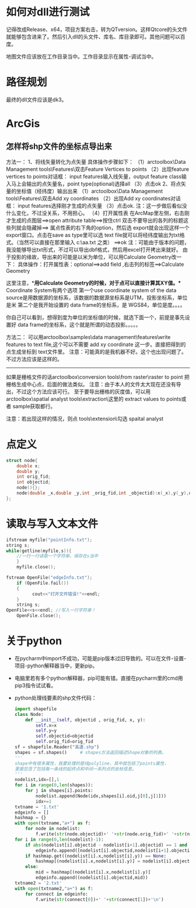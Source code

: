 # 如何对dll进行测试

记得改成Release、x64，项目方案右击，转为QTversion。这样Qtcore的头文件就能够包含进来了。然后引入dll的头文件、库名、库目录即可。其他问题可以百度。



地图文件应该放在工作目录当中。工作目录显示在属性-调试当中。

# 路径规划

最终的dll文件应该是dk3。

# ArcGis

## 怎样将shp文件的坐标点导出来

方法一：
1、将线矢量转化为点矢量
具体操作步骤如下：
（1）arctoolbox\Data Management tools\Features\双击Feature Vertices to points
（2）出现feature vertices to points对话框：
input features输入线矢量，output feature class输入马上会输出的点矢量名，point type(optional)选择all
（3）点击ok
2、将点矢量的坐标值（经纬度）输出出来
（1）arctoolbox\Data Management tools\Features\双击Add xy coordinates
（2）出现Add xy coordinates对话框：
input features选择刚才生成的点矢量
（3）点击ok.
注：这一步做后看似没什么变化，不过没关系，不用担心。
（4）打开属性表
在ArcMap里左侧，右击刚才生成的点图层==>open attribute table==>按住ctrl 双击不要导出的各列的标题这些列就会隐藏掉==>
属点性表的右下角的option，然后选 export就会出现这样一个export窗口。点击在save as type里可以选 text file就可以将经纬度输出为txt格式。（当然可以直接在那里输入 c:\aa.txt 之类）
==>ok
注：可能由于版本的问题，我没能够导出txt形式，不过可以导出dbf格式，然后用excel打开拷出来就好。
由于投影的缘故，导出来的可能是以米为单位，可以用Calculate Geometry改一下：
具体操作：打开属性表：optional==>add field ,右击列的标签==>Calculate Geometry

这里注意，***用Calculate Geometry的时候，对于点可以直接计算其XY值。\***
Coordinate System有两个选项
第一个use coordinate system of the data source是用数据源的坐标系，该数据的数据源坐标系是UTM，投影坐标系，单位是米
第二个是我开始设置的 data frame的坐标系，是 WGS84，单位是度。。。。

你自己可以看到，想得到度为单位的坐标值的时候，就选下面一个，前提是事先设置好 data frame的坐标系，这个就是所谓的动态投影。。。。。

方法二：
可以用arctoolbox\samples\data management\features\write features to text file,这个可以不需要 add xy coordinate 这一步。直接把得到的点生成坐标到 text文件里。
注意：可能真的是我机器不好。这个也出现问题了。不过方法应该是这样的。

------

如果是栅格文件的话arctoolbox\conversion tools\from raster\raster to point 把栅格生成中心点，后面的做法类似。
注意：由于本人的文件太大现在还没有导出，不过这个方法应该可行。
至于要导出栅格的灰度值，可以用 arctoolbox\spatial analyst tools\extraction\这里的 extract values to points或者 sample获取都行。

注意：若出现这样的情况，则点 tools\extension\勾选 spaital analyst



# 点定义

```C++
struct node{
	double x;
	double y;
	int orig_fid;
	int objectid;
	node(){};
	node(double _x,double _y,int _orig_fid,int _objectid):x(_x),y(_y),orig_fid(_orig_fid),objectid(_objectid){} ;
};
```

# 读取与写入文本文件

```C++
ifstream myfile("pointInfo.txt");
string s;
while(getline(myfile,s)){
    //一行一行读取一个字符串，保存在s当中
	}
	myfile.close();

fstream OpenFile("edgeInfo.txt");
	if (OpenFile.fail())  
	{  
		  cout<<"打开文件错误!"<<endl; 
	}
	string s;
OpenFile<<s<<endl; //写入一行字符串！
	OpenFile.close();
```

# 关于python

+ 在pycharm中import不成功，可能是pip版本过旧导致的。可以在文件-设置-项目-python解释器当中，更新pip。

+ 电脑里若有多个python解释器，pip可能有错。直接在pycharm里的cmd用pip3指令试试看。

+ python处理线要素的shp文件代码：

  ```python
  import shapefile
  class Node:
      def __init__(self, objectid , orig_fid, x, y):
          self.x=x
          self.y=y
          self.objectid=objectid
          self.orig_fid=orig_fid
  sf = shapefile.Reader("高速.shp")
  shapes = sf.shapes()     # shapes方法返回描述Shape对象的列表。
  '''
  shape中有很多属性，我要处理的是线polyline，其中就包括了points属性，
  里面包含了包括每一条线的起终点和中间一系列点的坐标信息。
  '''
  nodelist,idx=[],1
  for i in range(0,len(shapes)):
      for j in shapes[i].points:
          nodelist.append(Node(idx,shapes[i].oid,j[0],j[1]))
          idx+=1
  txtname = '1.txt'
  edgeinfo = []
  hashmap = {}
  with open(txtname,"a+") as f:
      for node in nodelist:
          f.write(str(node.objectid)+' '+str(node.orig_fid)+' '+str(node.x)+' '+str(node.y)+'\n')
  for i in range(0,len(nodelist)-1):
      if abs(nodelist[i].objectid - nodelist[i+1].objectid) == 1 and nodelist[i].orig_fid == nodelist[i+1].orig_fid:
          edgeinfo.append([nodelist[i].objectid,nodelist[i+1].objectid])
      if hashmap.get((nodelist[i].x,nodelist[i].y)) == None:
          hashmap[(nodelist[i].x,nodelist[i].y)] = nodelist[i].objectid
      else:
          mid = hashmap[(nodelist[i].x,nodelist[i].y)]
          edgeinfo.append((nodelist[i].objectid,mid))
  txtname2 = '2.txt'
  with open(txtname2,"a+") as f:
      for connect in edgeinfo:
          f.write(str(connect[0])+' '+str(connect[1])+'\n')
  ```

  
